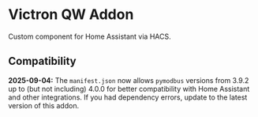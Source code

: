 # Victron QW Addon

Custom component for Home Assistant via HACS.

## Compatibility

**2025-09-04:** The `manifest.json` now allows `pymodbus` versions from 3.9.2 up to (but not including) 4.0.0 for better compatibility with Home Assistant and other integrations. If you had dependency errors, update to the latest version of this addon.
